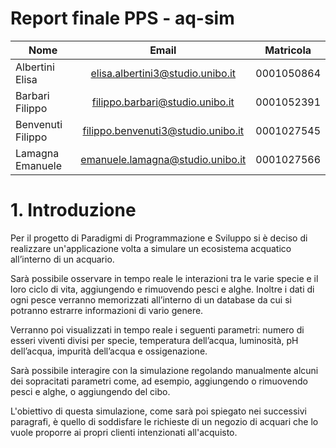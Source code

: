 # Report finale PPS - aq-sim

| Nome              |                Email               | Matricola  |
| ----------------- | :--------------------------------: | ---------- |
| Albertini Elisa   |  elisa.albertini3@studio.unibo.it  | 0001050864 |
| Barbari Filippo   |   filippo.barbari@studio.unibo.it  | 0001052391 |
| Benvenuti Filippo | filippo.benvenuti3@studio.unibo.it | 0001027545 |
| Lamagna Emanuele  |  emanuele.lamagna@studio.unibo.it  | 0001027566 |

# 1. Introduzione
Per il progetto di Paradigmi di Programmazione e Sviluppo si è deciso di realizzare un'applicazione volta a simulare un ecosistema acquatico all’interno di un acquario.

Sarà possibile osservare in tempo reale le interazioni tra le varie specie e il loro ciclo di vita, aggiungendo e rimuovendo pesci e alghe. Inoltre i dati di ogni pesce verranno memorizzati all’interno di un database da cui si potranno estrarre informazioni di vario genere.

Verranno poi visualizzati in tempo reale i seguenti parametri: numero di esseri viventi divisi per specie, temperatura dell’acqua, luminosità, pH dell’acqua, impurità dell’acqua e ossigenazione.

Sarà possibile interagire con la simulazione regolando manualmente alcuni dei sopracitati parametri come, ad esempio, aggiungendo o rimuovendo pesci e alghe, o aggiungendo del cibo.

L'obiettivo di questa simulazione, come sarà poi spiegato nei successivi paragrafi, è quello di soddisfare le richieste di un negozio di acquari che lo vuole proporre ai propri clienti intenzionati all'acquisto.